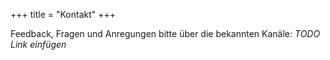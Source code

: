 +++
title = "Kontakt"
+++

Feedback, Fragen und Anregungen bitte über die bekannten Kanäle:
_TODO Link einfügen_